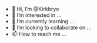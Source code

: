 - 👋 Hi, I’m @Kirkbryo
- 👀 I’m interested in ...
- 🌱 I’m currently learning ...
- 💞️ I’m looking to collaborate on ...
- 📫 How to reach me ...

<!---
Kirkbryo/Kirkbryo is a ✨ special ✨ repository because its `README.md` (this file) appears on your GitHub profile.
You can click the Preview link to take a look at your changes.
--->
